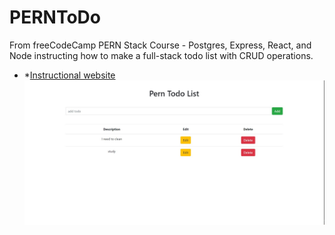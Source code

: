 # PERNToDo

From freeCodeCamp PERN Stack Course - Postgres, Express, React, and Node instructing how to make a full-stack todo list with CRUD operations.

- \*[Instructional website](https://www.freecodecamp.org/news/learn-the-pern-stack-full-course/)
![Screenshot of Index.html](client/public/screenshot.jpg)
